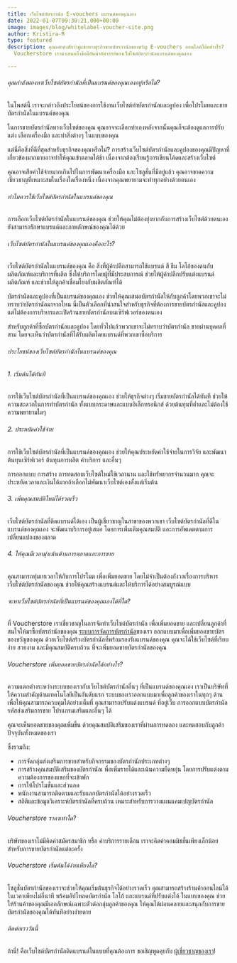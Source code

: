 ```yaml
---
title: เว็บไซต์บัตรกำนัล E-vouchers แบรนด์ของคุณเอง
date: 2022-01-07T09:30:21.000+00:00
image: images/blog/whitelabel-voucher-site.png
author: Kristira-R
type: featured
description: คุณเคยสงสัยว่าคู่แข่งทางธุรกิจขายบัตรกำนัลของขวัญ E-vouchers ออนไลน์ได้อย่างไร?
  Voucherstore เรานำเสนอถึงข้อดีอันน่าอัศจรรย์ของเว็บไซต์บัตรกำนัลแบรนด์ของคุณเอง

---
```

###### คุณกำลังมองหาเว็บไซต์บัตรกำนัลที่เป็นแบรนด์ของคุณเองอยู่หรือไม่?

ในโพสต์นี้ เราจะกล่าวถึงประโยชน์ของการใช้งานเว็บไซต์ทำบัตรกำนัลและคูปอง เพื่อโปรโมทและขายบัตรกำนัลในแบรนด์ของคุณ

ในการขายบัตรกำนัลทางเว็บไซต์ของคุณ คุณอาจจะเลือกทำเองหลังจากนั้นคุณก็จะต้องดูแลการปรับแต่ง เลือกเครื่องมือ และทำสิ่งต่างๆ ในแบบของคุณ

แต่นี่คือสิ่งที่ดีที่สุดสำหรับธุรกิจของคุณหรือไม่? การสร้างเว็บไซต์บัตรกำนัลและคูปองของคุณมีปัญหาที่เกี่ยวข้องมากมายอาจทำให้คุณเข้าตลาดได้ช้า เนื่องจากต้องเรียนรู้การเขียนโค้ดและสร้างเว็บไซต์

คุณอาจเสียค่าใช้จ่ายมากเกินไปในการพัฒนาเครื่องมือ และโซลูชั่นที่มีอยู่แล้ว คุณอาจขาดความเชี่ยวชาญที่เหมาะสมในเรื่องใดเรื่องหนึ่ง เนื่องจากคุณพยายามจะทำทุกอย่างด้วยตนเอง

###### ทำไมควรใช้เว็บไซต์บัตรกำนัลในแบรนด์ของคุณ

การเลือกเว็บไซต์บัตรกำนัลในแบรนด์ของคุณ ช่วยให้คุณไม่ต้องยุ่งยากกับการสร้างเว็บไซต์ด้วยตนเอง ยังสามารถรักษาแบรนด์และภาพลักษณ์ของคุณได้ด้วย

###### เว็บไซต์บัตรกำนัลในแบรนด์ของคุณเองคืออะไร?

เว็บไซต์บัตรกำนัลในแบรนด์ของคุณ คือ สิ่งที่ผู้ค้าปลีกสามารถใช้แบรนด์ สี ธีม โลโก้ของตนกับผลิตภัณฑ์และบริการที่ผลิต ซึ่งให้บริการโดยผู้ที่มีประสบการณ์ ช่วยให้ผู้ค้าปลีกปรับแต่งแบรนด์ผลิตภัณฑ์ และช่วยให้ลูกค้าเชื่อมโยงกับผลิตภัณฑ์ได้

บัตรกำนัลและคูปองที่เป็นแบรนด์ของคุณเอง ช่วยให้คุณเสนอบัตรกำนัลให้กับลูกค้าโดยพวกเขาจะไม่ทราบว่าบัตรกำนัลมาจากไหน นี่เป็นตัวเลือกที่น่าสนใจสำหรับธุรกิจที่ต้องการขายบัตรกำนัลและคูปอง แต่ไม่ต้องการบริหารและเปิดร้านขายบัตรกำนัลบนเซิร์ฟเวอร์ของตนเอง

สำหรับลูกค้าที่ซื้อบัตรกำนัลและคูปอง โดยทั่วไปแล้วพวกเขาจะไม่ทราบว่าบัตรกำนัล ขายผ่านบุคคลที่สาม โดยจะเห็นว่าบัตรกำนัลที่ได้รับผลิตโดยแบรนด์ที่พวกเขาซื้อบริการ

###### ประโยชน์ของเว็บไซต์บัตรกำนัลในแบรนด์ของคุณ

###### 1. เริ่มต้นได้ทันที

การใช้เว็บไซต์บัตรกำนัลที่เป็นแบรนด์ของคุณเอง ช่วยให้ธุรกิจต่างๆ เริ่มขายบัตรกำนัลได้ทันที ช่วยให้ความสะดวกในการทำบัตรกำนัล ทั้งแบบกระดาษและแบบอิเล็กทรอนิกส์ ด้วยต้นทุนที่ต่ำและไม่ต้องใช้ความพยายามใดๆ

###### 2. ประหยัดค่าใช้จ่าย

การใช้เว็บไซต์บัตรกำนัลที่เป็นแบรนด์ของคุณเอง ช่วยให้คุณประหยัดค่าใช้จ่ายในการวิจัย และพัฒนาต้นทุนเซิร์ฟเวอร์ ต้นทุนการผลิต ค่าบริการ และอื่นๆ

การออกแบบ การสร้าง การทดสอบเว็บไซต์ใหม่ใช้เวลานาน และใช้ทรัพยากรจำนวนมาก คุณจะประหยัดเวลาและเงินได้มากถ้าเลือกไม่พัฒนาเว็บไซต์เองตั้งแต่เริ่มต้น

###### 3. เพิ่มคุณสมบัติใหม่ได้รวดเร็ว

เว็บไซต์บัตรกำนัลที่ติดแบรนด์ได้เอง เป็นผู้เชี่ยวชาญในสาขาของพวกเขา เว็บไซต์บัตรกำนัลที่ดีในแบรนด์ของคุณเอง จะพัฒนาบริการอยู่เสมอ โดยการเพิ่มเติมคุณสมบัติ และการอัพเดตตามการเปลี่ยนแปลงของตลาด

###### 4. ให้คุณมีเวลามุ่งเน้นด้านการตลาดและการขาย

คุณสามารถทุ่มเทเวลาให้กับการโปรโมต เพื่อเพิ่มยอดขาย โดยไม่จำเป็นต้องกังวลเรื่องการบริหารเว็บไซต์บัตรกำนัลของคุณ ช่วยให้คุณสร้างแบรนด์และให้บริการได้อย่างสมบูรณ์แบบ

###### จะหาเว็บไซต์บัตรกำนัลที่เป็นแบรนด์ของคุณเองได้ที่ใด?

ที่ Voucherstore เราเชี่ยวชาญในการจัดทำเว็บไซต์บัตรกำนัล เพื่อเพิ่มยอดขาย และเปลี่ยนลูกค้าที่สนใจให้มาซื้อบัตรกำนัลของคุณ [ระบบการจัดการบัตรกำนัล](/)ของเรา ออกแบบมาเพื่อเพิ่มยอดขายบัตรของขวัญของคุณ ด้วยเว็บไซต์สร้างบัตรกำนัลที่พร้อมรองรับแบรนด์ของคุณ คุณจะได้ใช้เว็บไซต์ที่เรียบง่าย สวยงาม และมีคุณสมบัติครบถ้วน ที่จะเพิ่มยอดขายบัตรกำนัลของคุณ

###### Voucherstore เพิ่มยอดขายบัตรกำนัลได้อย่างไร?

ความแตกต่างระหว่างระบบของเรากับเว็บไซต์บัตรกำนัลอื่นๆ ที่เป็นแบรนด์ของคุณเอง เราเป็นบริษัทที่ให้ความสำคัญด้านเทคโนโลยีเป็นอันดับแรก ระบบของเราออกแบบมาเพื่อลูกค้าของเราในทุกๆ ด้านเพื่อให้คุณสามารถควบคุมได้อย่างเต็มที่ คุณสามารถปรับแต่งแบรนด์ ที่อยู่เว็บ การออกแบบบัตรกำนัล รหัสส่งเสริมการขาย โปรแกรมเสริมและอื่นๆ ได้

คุณจะเห็นยอดขายของคุณเพิ่มขึ้น ด้วยคุณสมบัติเสริมของเราที่ผ่านการทดลอง และทดสอบกับลูกค้าปัจจุบันทั้งหมดของเรา

ซึ่งรวมถึง:

* การจัดกลุ่มส่งเสริมการขายสำหรับกิจกรรมของบัตรกำนัลประเภทต่างๆ
* การสร้างคุณสมบัติเสริมของบัตรกำนัลเ พื่อเพิ่มรายได้และเน้นความยืดหยุ่น โดยการปรับแต่งตามความต้องการของแขกที่จะเข้าพัก
* การให้โปรโมชั่นและส่วนลด
* พนักงานสามารถติดตามและรับแลกบัตรกำนัลได้อย่างรวดเร็ว
* สถิติและข้อมูลวิเคราะห์บัตรกำนัลที่ครบถ้วน เหมาะสำหรับการวางแผนแคมเปญบัตรกำนัล

###### Voucherstore ราคาเท่าใด?

บริษัทของเราไม่มีคิดค่าสมัครสมาชิก หรือ ค่าบริการรายเดือน เราจะคิดค่าคอมมิชชั่นเพียงเล็กน้อยสำหรับการขายบัตรกำนัลแต่ละครั้ง

###### Voucherstore เริ่มต้นได้ง่ายเพียงใด?

โซลูชั่นบัตรกำนัลของเราจะช่วยให้คุณเริ่มต้นธุรกิจได้อย่างรวดเร็ว คุณสามารถสร้างร้านค้าออนไลน์ได้ในเวลาเพียงไม่กี่นาที พร้อมอัปโหลดบัตรกำนัล โลโก้ และแบรนด์ที่ปรับแต่งได้ ในแบบของคุณ ช่วยให้ร้านค้าของคุณมีเอกลักษณ์เฉพาะตัวต่อกลุ่มลูกค้าของคุณ ให้คุณได้ผ่อนคลายและสนุกกับการขายบัตรกำนัลของคุณได้ทันทีอย่างง่ายดาย

###### ติดต่อเราวันนี้

ถ้านี่! คือเว็บไซต์บัตรกำนัลติดแบรนด์ในแบบที่คุณต้องการ ขอเชิญพูดคุยกับ [ผู้เชี่ยวชาญของเรา](contact/)!